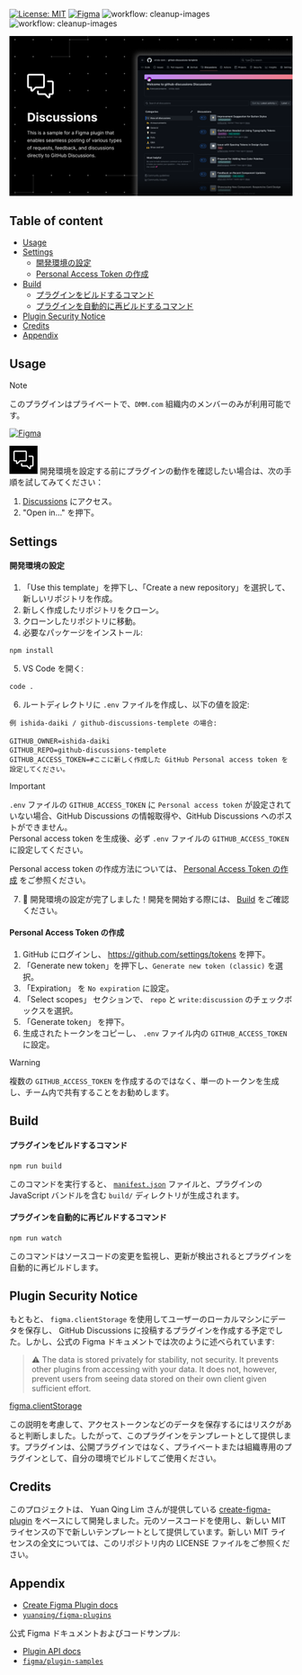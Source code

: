 [![License: MIT](https://img.shields.io/badge/License-MIT-orange.svg)](https://opensource.org/licenses/MIT)
[![Figma](https://img.shields.io/badge/Figma-Developers-8A2BE2?logo=figma&logoColor=white)](https://www.figma.com/developers)
![workflow: cleanup-images](https://github.com/ishida-daiki/github-discussions-templete/actions/workflows/cleanup-images.yml/badge.svg)
![workflow: cleanup-images](https://github.com/ishida-daiki/github-discussions-templete/actions/workflows/notify-slack-chat-write.yml/badge.svg)



![Discussions](https://github.com/ishida-daiki/github-discussions-templete/blob/main/_resources/Thumbnail.png)

## Table of content

- [Usage](#usage)
- [Settings](#settings)
  - [開発環境の設定](#開発環境の設定)
  - [Personal Access Token の作成](#Personal-Access-Token-の作成)
- [Build](#build)
  - [プラグインをビルドするコマンド](#プラグインをビルドするコマンド)
  - [プラグインを自動的に再ビルドするコマンド](#プラグインを自動的に再ビルドするコマンド)
- [Plugin Security Notice](#Plugin-Security-Notice)
- [Credits](#credits)
- [Appendix](#Appendix)

## Usage
> [!NOTE]
> このプラグインはプライベートで、`DMM.com` 組織内のメンバーのみが利用可能です。<br />
> 
> [![Figma](https://img.shields.io/badge/Figma-private--organization--plugins-0d99ff?logo=figma&logoColor=white)](https://help.figma.com/hc/en-us/articles/4404228629655-Create-private-organization-plugins)

<img src="https://github.com/ishida-daiki/github-discussions-templete/blob/main/_resources/Icon.png" width="50px"> 
開発環境を設定する前にプラグインの動作を確認したい場合は、次の手順を試してみてください：

1. [Discussions](https://www.figma.com/community/plugin/1402940367964187567/github-discussions-sample) にアクセス。
2. "Open in..." を押下。


## Settings

#### 開発環境の設定

1. 「Use this template」を押下し、「Create a new repository」を選択して、新しいリポジトリを作成。
2. 新しく作成したリポジトリをクローン。
3. クローンしたリポジトリに移動。
4. 必要なパッケージをインストール:

```cli
npm install
```

5. VS Code を開く:

```cli
code .
```

6. ルートディレクトリに `.env` ファイルを作成し、以下の値を設定:

```.env
例 ishida-daiki / github-discussions-templete の場合:

GITHUB_OWNER=ishida-daiki
GITHUB_REPO=github-discussions-templete
GITHUB_ACCESS_TOKEN=#ここに新しく作成した GitHub Personal access token を設定してください。
```

> [!IMPORTANT]
> `.env` ファイルの `GITHUB_ACCESS_TOKEN` に `Personal access token` が設定されていない場合、GitHub Discussions の情報取得や、GitHub Discussions へのポストができません。<br />
> Personal access token を生成後、必ず `.env` ファイルの `GITHUB_ACCESS_TOKEN` に設定してください。
>
> Personal access token の作成方法については、 [Personal Access Token の作成](#Personal-Access-Token-の作成) をご参照ください。

7. 🎉 開発環境の設定が完了しました！開発を開始する際には、 [Build](#build) をご確認ください。

#### Personal Access Token の作成

1. GitHub にログインし、 https://github.com/settings/tokens を押下。
2. 「Generate new token」を押下し、`Generate new token (classic)` を選択。
3. 「Expiration」 を `No expiration` に設定。
4. 「Select scopes」 セクションで、 `repo` と `write:discussion` のチェックボックスを選択。
5. 「Generate token」 を押下。
6. 生成されたトークンをコピーし、 `.env` ファイル内の `GITHUB_ACCESS_TOKEN` に設定。
> [!WARNING]
> 複数の `GITHUB_ACCESS_TOKEN` を作成するのではなく、単一のトークンを生成し、チーム内で共有することをお勧めします。

## Build

#### プラグインをビルドするコマンド

```cli
npm run build
```

このコマンドを実行すると、 [`manifest.json`](https://figma.com/plugin-docs/manifest/) ファイルと、プラグインの JavaScript バンドルを含む `build/` ディレクトリが生成されます。

#### プラグインを自動的に再ビルドするコマンド

```cli
npm run watch
```

このコマンドはソースコードの変更を監視し、更新が検出されるとプラグインを自動的に再ビルドします。

## Plugin Security Notice

もともと、 `figma.clientStorage` を使用してユーザーのローカルマシンにデータを保存し、 GitHub Discussions に投稿するプラグインを作成する予定でした。しかし、公式の Figma ドキュメントでは次のように述べられています:

> ⚠ The data is stored privately for stability, not security. It prevents other plugins from accessing with your data. It does not, however, prevent users from seeing data stored on their own client given sufficient effort.

[figma.clientStorage](https://www.figma.com/plugin-docs/api/figma-clientStorage/#:~:text=%E2%9A%A0%20The%20data%20is%20stored%20privately%20for%20stability%2C%20not%20security.%20It%20prevents%20other%20plugins%20from%20accessing%20with%20your%20data.%20It%20does%20not%2C%20however%2C%20prevent%20users%20from%20seeing%20data%20stored%20on%20their%20own%20client%20given%20sufficient%20effort.)

この説明を考慮して、アクセストークンなどのデータを保存するにはリスクがあると判断しました。したがって、このプラグインをテンプレートとして提供します。プラグインは、公開プラグインではなく、プライベートまたは組織専用のプラグインとして、自分の環境でビルドしてご使用ください。

## Credits

このプロジェクトは、 Yuan Qing Lim さんが提供している [create-figma-plugin](https://github.com/yuanqing/create-figma-plugin) をベースにして開発しました。元のソースコードを使用し、新しい MIT ライセンスの下で新しいテンプレートとして提供しています。新しい MIT ライセンスの全文については、このリポジトリ内の LICENSE ファイルをご参照ください。

## Appendix

- [Create Figma Plugin docs](https://yuanqing.github.io/create-figma-plugin/)
- [`yuanqing/figma-plugins`](https://github.com/yuanqing/figma-plugins#readme)

公式 Figma ドキュメントおよびコードサンプル:

- [Plugin API docs](https://figma.com/plugin-docs/)
- [`figma/plugin-samples`](https://github.com/figma/plugin-samples#readme)
